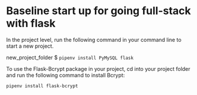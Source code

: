 # Baseline start up for going full-stack with flask

In the project level, run the following command in your command line to start a new project.

new_project_folder $ `pipenv install PyMySQL flask`

To use the Flask-Bcrypt package in your project, cd into your project folder and run the following command to install Bcrypt:

`pipenv install flask-bcrypt`
